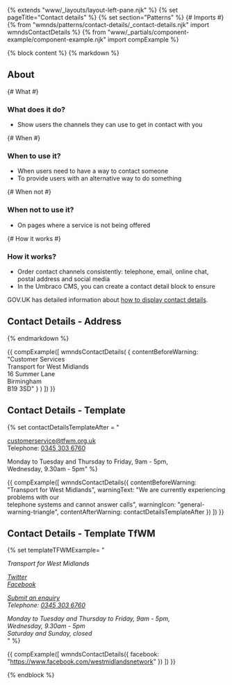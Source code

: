 {% extends "www/_layouts/layout-left-pane.njk" %}
{% set pageTitle="Contact details" %}
{% set section="Patterns" %}
{# Imports #}
{% from "wmnds/patterns/contact-details/_contact-details.njk" import wmndsContactDetails %}
{% from "www/_partials/component-example/component-example.njk" import compExample %}

{% block content %}
{% markdown %}

## About

{# What #}

### What does it do?

- Show users the channels they can use to get in contact with you

{# When #}

### When to use it?

- When users need to have a way to contact someone
- To provide users with an alternative way to do something

{# When not #}

### When not to use it?

- On pages where a service is not being offered

{# How it works #}

### How it works?

- Order contact channels consistently: telephone, email, online chat, postal address and social media
- In the Umbraco CMS, you can create a contact detail block to ensure

GOV.UK has detailed information about [how to display contact details](https://design-system.service.gov.uk/patterns/contact-a-department-or-service-team/).

## Contact Details - Address

{% endmarkdown %}

{{
    compExample([
        wmndsContactDetails(
            {
                contentBeforeWarning: "Customer Services<br>Transport for West Midlands<br>16 Summer Lane<br>Birmingham<br>B19 3SD"
            }
        )
    ])
}}

<h2>Contact Details - Template</h2>

{% set contactDetailsTemplateAfter = "

<p>
    <a href=\"mailto:customerservice@tfwm.org.uk\">customerservice@tfwm.org.uk</a><br>
    Telephone: <a href=\"tel:03453036760\">0345 303 6760</a>
</p>
Monday to Tuesday and Thursday to Friday, 9am - 5pm, <br>
Wednesday, 9.30am - 5pm" %}

{{
    compExample([
        wmndsContactDetails({
            contentBeforeWarning: "Transport for West Midlands",
            warningText: "We are currently experiencing problems with our <br>telephone systems and cannot answer calls",
            warningIcon: "general-warning-triangle",
            contentAfterWarning: contactDetailsTemplateAfter
        })
    ])
}}

<h2>Contact Details - Template TfWM</h2>

{% set templateTFWMExample= "

<address class='wmnds-contact-details'>
    <p>Transport for West Midlands</p>
    <p>
        <a href=\"https://twitter.com/wmnetwork\">Twitter</a><br>
        <a href=\"https://www.facebook.com/westmidlandsnetwork\">Facebook</a><br>
    </p>
    <p>
        <a href=\"https://www.wmnetwork.co.uk/get-in-touch/contact-us/\">Submit an enquiry</a><br>
        Telephone: <a href=\"tel:03453036760\">0345 303 6760<br></a>
    </p>
    Monday to Tuesday and Thursday to Friday, 9am - 5pm, <br>
    Wednesday, 9.30am - 5pm<br>
    Saturday and Sunday, closed
    </address>"
%}

{{
    compExample([
        wmndsContactDetails({
            facebook: "https://www.facebook.com/westmidlandsnetwork"
        })
    ])
}}

{% endblock %}
